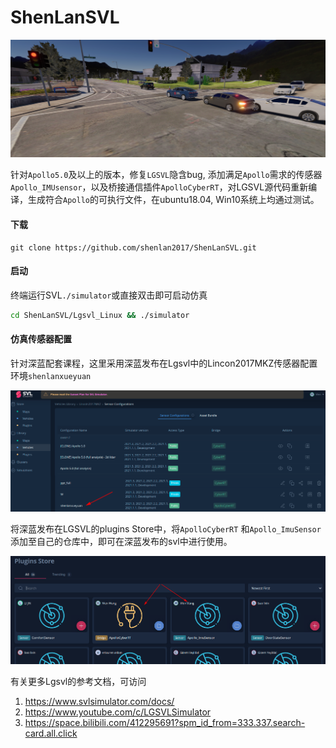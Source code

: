 # ShenLanSVL

![](README.assets/2022-04-30%2011-42-52%20%E7%9A%84%E5%B1%8F%E5%B9%95%E6%88%AA%E5%9B%BE.png)

针对`Apollo5.0`及以上的版本，修复`LGSVL`隐含bug, 添加满足`Apollo`需求的传感器`Apollo_IMUsensor`，以及桥接通信插件`ApolloCyberRT`，对LGSVL源代码重新编译，生成符合`Apollo`的可执行文件，在ubuntu18.04, Win10系统上均通过测试。

#### 下载

```shell
git clone https://github.com/shenlan2017/ShenLanSVL.git
```

#### 启动

终端运行SVL`./simulator`或直接双击即可启动仿真

```bash
cd ShenLanSVL/Lgsvl_Linux && ./simulator
```

#### 仿真传感器配置

针对深蓝配套课程，这里采用深蓝发布在Lgsvl中的Lincon2017MKZ传感器配置环境`shenlanxueyuan`

![image-20220430140559035](README.assets/image-20220430140559035.png)

将深蓝发布在LGSVL的plugins Store中，将`ApolloCyberRT` 和`Apollo_ImuSensor`添加至自己的仓库中，即可在深蓝发布的svl中进行使用。		

![image-20220430120146548](README.assets/image-20220430120146548.png)

有关更多Lgsvl的参考文档，可访问

1. https://www.svlsimulator.com/docs/
2. https://www.youtube.com/c/LGSVLSimulator
3. https://space.bilibili.com/412295691?spm_id_from=333.337.search-card.all.click







